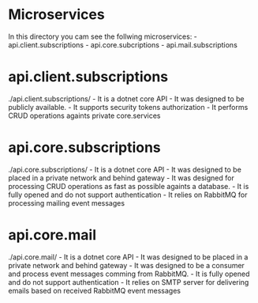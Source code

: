 # Microservices

In this directory you cam see the follwing microservices:
	- api.client.subscriptions
	- api.core.subcriptions
	- api.mail.subscriptions

# api.client.subscriptions
./api.client.subscriptions/
	- It is a dotnet core API 
	- It was designed to be publicly available.
	- It supports security tokens authorization
	- It performs CRUD operations againts private core.services

# api.core.subscriptions
./api.core.subscriptions/
	- It is a dotnet core API 
	- It was designed to be placed in a private network and behind gateway
	- It was designed for processing CRUD operations as fast as possible againts a database.
	- It is fully opened and do not support authentication
	- It relies on RabbitMQ for processing mailing event messages 

# api.core.mail
./api.core.mail/
	- It is a dotnet core API 
	- It was designed to be placed in a private network and behind gateway
	- It was designed to be a consumer and process event messages comming from RabbitMQ.
	- It is fully opened and do not support authentication
	- It relies on SMTP server for delivering emails based on received RabbitMQ event messages 


